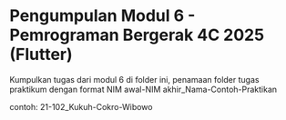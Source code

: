 # Pengumpulan Modul 6 - Pemrograman Bergerak 4C 2025 (Flutter)

Kumpulkan tugas dari modul 6 di folder ini, penamaan folder tugas praktikum dengan format NIM awal-NIM akhir_Nama-Contoh-Praktikan

contoh: 21-102_Kukuh-Cokro-Wibowo